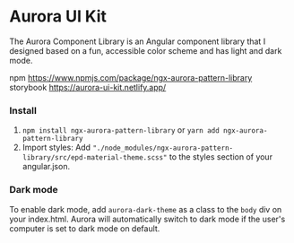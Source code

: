 # Aurora UI Kit

The Aurora Component Library is an Angular component library that I designed based on a fun, accessible color scheme and has light and dark mode. 

npm https://www.npmjs.com/package/ngx-aurora-pattern-library  
storybook https://aurora-ui-kit.netlify.app/

### Install

1. `npm install ngx-aurora-pattern-library` or `yarn add ngx-aurora-pattern-library`
2. Import styles: Add `"./node_modules/ngx-aurora-pattern-library/src/epd-material-theme.scss"` to the styles section of your angular.json.

### Dark mode

To enable dark mode, add `aurora-dark-theme` as a class to the `body` div on your index.html. 
Aurora will automatically switch to dark mode if the user's computer is set to dark mode on default.